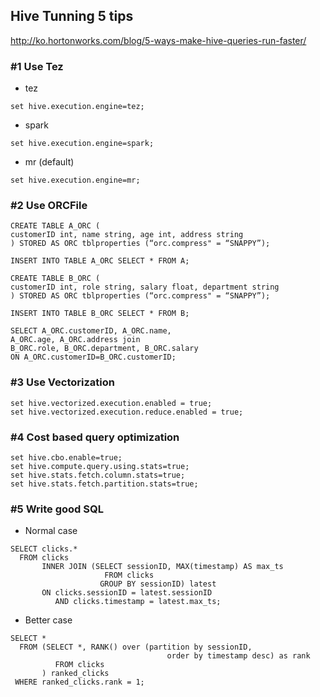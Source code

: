 ## Hive Tunning 5 tips
http://ko.hortonworks.com/blog/5-ways-make-hive-queries-run-faster/

### #1 Use Tez
  - tez
```
set hive.execution.engine=tez;
```
  - spark
```
set hive.execution.engine=spark;
```

  - mr (default)
```
set hive.execution.engine=mr;
```

### #2 Use ORCFile
```
CREATE TABLE A_ORC (
customerID int, name string, age int, address string
) STORED AS ORC tblproperties (“orc.compress" = “SNAPPY”);

INSERT INTO TABLE A_ORC SELECT * FROM A;

CREATE TABLE B_ORC (
customerID int, role string, salary float, department string
) STORED AS ORC tblproperties (“orc.compress" = “SNAPPY”);

INSERT INTO TABLE B_ORC SELECT * FROM B;

SELECT A_ORC.customerID, A_ORC.name,
A_ORC.age, A_ORC.address join
B_ORC.role, B_ORC.department, B_ORC.salary
ON A_ORC.customerID=B_ORC.customerID;
```

### #3 Use Vectorization
```
set hive.vectorized.execution.enabled = true;
set hive.vectorized.execution.reduce.enabled = true;
```

### #4 Cost based query optimization
```
set hive.cbo.enable=true;
set hive.compute.query.using.stats=true;
set hive.stats.fetch.column.stats=true;
set hive.stats.fetch.partition.stats=true;
```

### #5 Write good SQL
  - Normal case
```
SELECT clicks.* 
  FROM clicks 
       INNER JOIN (SELECT sessionID, MAX(timestamp) AS max_ts 
                     FROM clicks
                    GROUP BY sessionID) latest
       ON clicks.sessionID = latest.sessionID 
          AND clicks.timestamp = latest.max_ts;

```

  - Better case
```
SELECT * 
  FROM (SELECT *, RANK() over (partition by sessionID,
                                   order by timestamp desc) as rank
          FROM clicks
       ) ranked_clicks
 WHERE ranked_clicks.rank = 1;
```
